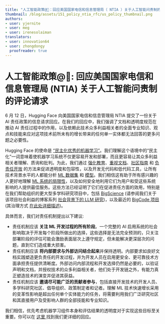 ```yaml
---
title: "人工智能政策@🤗：回应美国国家电信和信息管理局（ NTIA ）关于人工智能问责制的评论请求"
thumbnail: /blog/assets/151_policy_ntia_rfc/us_policy_thumbnail.png
authors:
- user: yjernite
- user: meg
- user: irenesolaiman
translators:
- user: innovation64
- user: zhongdongy
  proofreader: true
---
```


#  人工智能政策@🤗: 回应美国国家电信和信息管理局 (NTIA) 关于人工智能问责制的评论请求 

6 月 12 日，Hugging Face 向美国国家电信和信息管理局 NTIA 提交了一份关于 AI 责任政策的信息请求回应。在我们的回应中，我们强调了文档和透明度规范在推动 AI 责任过程中的作用，以及依赖此技术众多利益相关者的全面专业知识、观点和技能来应对这项技术前所未有的增长带来的任何单一实体都无法回答的更多问题之必要性。

Hugging Face 的使命是 [“民主化优秀的机器学习”](https://huggingface.co/about)。我们理解这个语境中的“民主化”一词意味着使机器学习系统不仅更容易开发和部署，而且更容易让其众多利益相关者理解、质询和批判。为此，我们通过 [强化教育](https://huggingface.co/learn/nlp-course/chapter1/1)、[重视文档](https://huggingface.co/docs/hub/model-cards)、[社区指南](https://huggingface.co/blog/content-guidelines-update) 和 [负责任开放](https://huggingface.co/blog/ethics-soc-3) 的方法来促进透明度和包容性，以及开发无代码和低代码工具，让所有技术背景水平的人都能分析 [ML 数据集](https://huggingface.co/spaces/huggingface/data-measurements-tool) 和 [模型](https://huggingface.co/spaces/society-ethics/StableBias)。我们相信这有助于所有感兴趣的人更好地理解 [ML 系统的局限性](https://huggingface.co/blog/ethics-soc-2)，以及如何安全地利用它们为用户和受这些系统影响的人提供最佳服务。这些方法已经证明了它们在促进责任方面的效用，特别是在我们帮助组织的更大型多学科研究项目中，包括 [BigScience](https://huggingface.co/bigscience) (请参阅我们关于该项目社会利益的博客系列 [社会背景下的 LLM 研究](https://montrealethics.ai/category/columns/social-context-in-llm-research/))，以及最近的 [BigCode 项目](https://huggingface.co/bigcode) (其治理方式 [在此处详细描述](https://huggingface.co/datasets/bigcode/governance-card))。

具体而言，我们对责任机制提出以下建议:

- 责任机制应该 **关注 ML 开发过程的所有阶段**。一个完整的 AI 启用系统的社会影响取决于开发每个阶段所做出的选择，这些选择是无法完全预测的，只关注部署阶段的评估可能会激励表面层次上遵守规定，但未能解决更深层次的问题，直到它们造成重大损害。
- 责任机制应该 **将内部要求与外部访问结合起来**并保持透明。内部要求如良好文档实践塑造更负责任的开发过程，并为开发人员在启用更安全、更可靠技术方面承担责任提供清晰度。外部访问内部流程和开发选择仍然是必要的，以验证声明和文档，并授权技术的众多利益相关者，他们处于开发链之外，有能力真正塑造技术的演变并促进其获益。
- 责任机制应该 **邀请尽可能广泛的贡献者参与**，包括直接开发技术的开发人员、多学科研究社区、倡导组织、政策制定者和记者。理解 ML 技术快速增长采用的变革性影响是超出任何单个实体能力的任务，将需要利用我们广泛研究社区和其直接用户及受影响人群的全部技能和专业知识。

我们相信，优先考虑机器学习组件本身和评估结果的透明度对于实现这些目标至关重要。你可以在 <a href="/blog/assets/151_policy_ntia_rfc/HF_NTIA_RFC.pdf"> 这里 </a> 找到我们更详细的回应。

<!-- {authors} -->